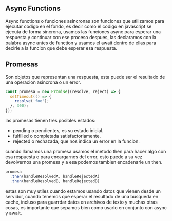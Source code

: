 ## Async Functions
Async functions o funciones asincronas son funciones que utilizamos para ejecutar codigo en el fondo, es decir como el codigo en javascript se ejecuta de forma sincrona, usamos las funciones async para esperar una respuesta y continuar con ese proceso despues, las declaramos con la palabra async antes de function y usamos el await dentro de ellas para decirle a la funcion que debe esperar esa respuesta.

## Promesas
Son objetos que representan una respuesta, esta puede ser el resultado de una operacion asincrona o un error.

```js
const promesa = new Promise((resolve, reject) => {
  setTimeout(() => {
    resolve('foo');
  }, 300);
});
```

las promesas tienen tres posibles estados:
- pending o pendientes, es su estado inicial.
- fulfilled o completada satisfactoriamente.
- rejected o rechazada, que nos indica un error en la funcion.

cuando llamamos una promesa usamos el metodo then para hacer algo con esa respuesta o para encargarnos del error, esto puede a su vez devolvernos una promesa y a esa podemos tambien encadenarle un then.

```js
promesa
  .then(handleResolvedA, handleRejectedA)
  .then(handleResolvedB, handleRejectedB)
```

estas son muy utiles cuando estamos usando datos que vienen desde un servidor, cuando tenemos que esperar el resultado de una busqueda en cache, incluso para guarrdar datos en archivos de texto y muchas otras cosas, es importante que sepamos bien como usarlo en conjunto con async y await.